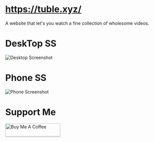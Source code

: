 # https://tuble.xyz/
A website that let's you watch a fine collection of wholesome videos.
# DeskTop SS
![Desktop Screenshot](https://emerald-far-pony-823.mypinata.cloud/ipfs/Qmd5BmkJbit6mgcUWXJhWSCTRLxQymusjX3XWhjKaDadRq?_gl=1*swhdg2*_ga*ODc0MDc0MDc3LjE2OTIxOTc0MDQ.*_ga_5RMPXG14TE*MTY5MjE5NzQwNS4xLjEuMTY5MjE5NzkxMC42MC4wLjA. "Tuble Screenshot Desktop")
# Phone SS
![Phone Screenshot](https://emerald-far-pony-823.mypinata.cloud/ipfs/Qmdo1SnAyKQwhb425Udu1yVvRqVUZTRy9r9EoF96cbVwQH?preview=1&_gl=1*r4irvo*_ga*ODc0MDc0MDc3LjE2OTIxOTc0MDQ.*_ga_5RMPXG14TE*MTY5MjE5NzQwNS4xLjEuMTY5MjE5ODE1Ny42MC4wLjA. "Tuble Screenshot Phone")
# Support Me
<a href="https://www.buymeacoffee.com/tuble" target="_blank"><img src="https://www.buymeacoffee.com/assets/img/custom_images/black_img.png" alt="Buy Me A Coffee" style="height: 41px !important;width: 174px !important;box-shadow: 0px 3px 2px 0px rgba(190, 190, 190, 0.5) !important;-webkit-box-shadow: 0px 3px 2px 0px rgba(190, 190, 190, 0.5) !important;" ></a>